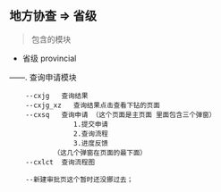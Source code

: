 ## 地方协查 => 省级
> 包含的模块
- 省级  provincial

——. 查询申请模块

        --cxjg   查询结果
        --cxjg_xz   查询结果点击查看下钻的页面
        --cxsq   查询申请 （这个页面是主页面 里面包含三个弹窗）
                    1.提交申请
                    2.查询流程
                    3.进度反馈
               （这几个弹窗在页面的最下面）
        --cxlct  查询流程图
        
        --新建审批页这个暂时还没挪过去；
 